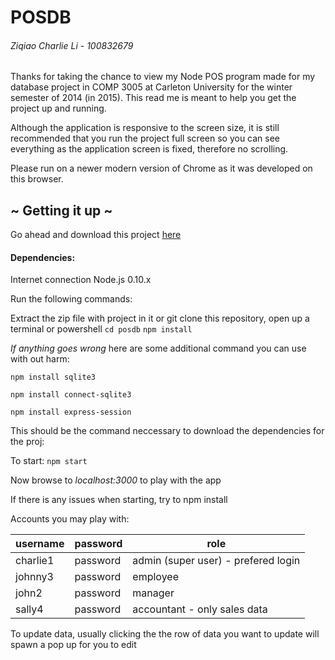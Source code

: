 # POSDB
###### Ziqiao Charlie Li - 100832679

Thanks for taking the chance to view my Node POS program made for my database 
project in COMP 3005 at Carleton University for the winter semester of 2014 
(in 2015). This read me is meant to help you get the project up and running. 

Although the application is responsive to the screen size, it is still recommended that you 
run the project full screen so you can see everything as the application screen is fixed,
therefore no scrolling.

Please run on a newer modern version of Chrome as it was developed on this 
browser.

## ~ Getting it up ~

Go ahead and download this project [here](/zcharli/posdb/archive/master.zip) 

#### Dependencies:
Internet connection 
Node.js 0.10.x

Run the following commands:

Extract the zip file with project in it or git clone this repository, open up a terminal or powershell
`cd posdb`
`npm install`

*If anything goes wrong* here are some additional command you can use with out harm:

`npm install sqlite3`

`npm install connect-sqlite3`

`npm install express-session`

This should be the command neccessary to download the dependencies for the proj:

To start:
`npm start`

Now browse to *localhost:3000* to play with the app

If there is any issues when starting, try to npm install <missing dependency>

Accounts you may play with:

|username |  password  | role								 |
|---------|------------|-------------------------------------|
|charlie1 |  password  | admin (super user) - prefered login |
|johnny3  |  password  | employee							 |
|john2    |  password  | manager							 |
|sally4   |  password  | accountant - only sales data        |

To update data, usually clicking the the row of data you want to update will 
spawn a pop up for you to edit
